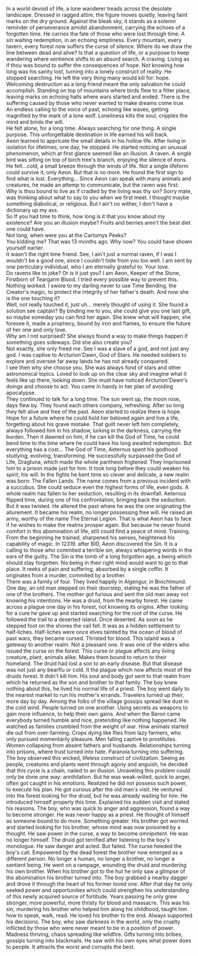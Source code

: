 In a world devoid of life, a lone wanderer treads across the desolate landscape. Dressed in ragged attire, the figure moves quietly, leaving faint marks on the dry ground. Against the bleak sky, it stands as a solemn reminder of perseverance amidst abandonment, carrying the echoes of a forgotten time. He carries tha fate of those who were lost through time. A sin waiting redemption, in an echoing emptiness. Every mountain, every tavern, every forest now suffers the curse of silence. Where do we draw the line between dead and alive? Is that a question of life, or a purpose to keep wandering where sentience shifts to an absurd search. A craving. Living as if thou was bound to suffer the consequences of hope. Not knowing how long was his sanity lost, turning into a lonely construct of reality. He stopped searching. He left the very thing many would kill for: hope. Welcoming destruction as a long friend meant the only salvation he could accomplish. Standing on top of mountains where birds flew to a fitter place, leaving marks on echoing halls where wars started and ended. There is the suffering caused by those who never wanted to make dreams come true. An endless calling to the voice of past, echoing like waves, getting magnified by the mark of a lone wolf. Loneliness kills the soul, cripples the mind and binds the will.<br>
He felt alone, for a long time. Always searching for one thing. A single purpose. This unforgettable destination in life earned his will back. <br>
Aeon learned to appricate the small details in his hollow life. After living in isolation for lifetimes, one day, he stopped. He started noticing an unusual phenomenon, which at first glance seemed like an illusion. A raven. A single bird was sitting on top of birch tree's branch, enjoying the silence of eons. He felt...cold, a small breeze through the winds of life. Not a single lifeform could survive it, only Aeon. But that is no more. He found the first sign to find what is lost. Everything... Since Aeon can speak with many animals and creatures, he made an attemp to communicate, but the raven was first:<br>
Why is thou bound to live as if cradled by the living was thy sin? Sorry mate, was thinking about what to say to you when we first meet. I thought maybe something diabolical, or religious. But I ain't no wither, I don't have a dictionary up my ass.<br>
So If you had time to think, how long is it that you know about my existence? Are you an illusion maybe? Fruits and berries aren't the best diet one could have.<br>
Not long, when were you at the Cartomys Peeks?<br>
You kidding me? That was 13 months ago. Why now? You could have shown yourself earlier.<br>
It wasn't the right time friend. See, I ain't just a normal raven, if I was I wouldn't be a good one, since I couldn't hide from you too well. I am sent by one perticulary individual, who I am eternally grateful to. Your love. <br>
Do ravens like to joke? Or is it just you? I am Aeon, Keeper of the Stone, Firstborn of Teargarm Blood. I tried every possible way to prevent this. Nothing worked. I swore to my darling never to use Time Bending, the Creator's magic, to protect the integrity of her father's death. And now she is the one touching it?<br>
Well, not really touched it, just uh... merely thought of using it. She found a solution see captain? By binding me to you, she could give you one last gift, so maybe someday you can find her again. She knew what will happen, she foresee it, made a prophecy, bound by iron and flames, to ensure the future of her one and only love.<br>
Why am I not surprised? She always found a way to make things happen if something goes sideways. Did she also create you?<br>
Not exactly, she only freed me. See I was a slave of a god, and not just any god. I was captive to Arcturion'Dawn, God of Stars. He needed soldiers to explore and oversee far away lands he has not already conquered.<br>
I see then why she choose you. She was always fond of stars and other astronomical topics. Loved to look up on the clear sky and imagine what it feels like up there, looking down. She must have noticed Arcturion'Dawn's doings and choose to act. You came in handy in her plan of avoiding apocalypse.<br>
They continued to talk for a long time. The sun went up, the moon rose, days flew by. They found each others company, refreshing. After so long they felt alive and free of the past. Aeon started to realize there is hope. Hope for a future where he could hold her beloved again and live a life, forgetting about his grave mistake. That guilt never left him completely, always followed him in his shadow, lurking in the darkness, carrying the burden. Then it dawned on him, if he can kill the God of Time, he could bend time to the time where he could have his long awaited redemption. But everything has a cost... The God of Time, Aeternus spent his godhood studying, evolving, transforming. He successfully surpassed the God of Life, Dragtuna, which made the whole pantheon frigtened. They imprisoned him to a prison made just for him. It took long before they could weaken his spirit, his will. In the fights he bent time so clever and delicate, a new realm was born: The Fallen Lands. The name comes from a previous incident with a succubus. She could seduce even the highest forms of life, even gods. A whole realm has fallen to her seduction, resulting in its downfall. Aeternus flipped time, during one of his confrontation, bringing back the seduction. But it was twisted. He altered the past where he was the one originating the allurement. It became his realm, no longer possessing free will. He raised an army, worthy of the name The Eternal Legion. That is what Aeon has to face if he wishes to make the realms prosper again. But because he never found comfort in this abomination of life, still could find a peace of mind. Training. From the beginning he trained, sharpened his senses, heightened his capability of magic. In 12319. after BID, Aeon discovered the Sin. It is a calling to those who commited a terrible sin, always whispering words in the ears of the guilty. The Sin is the tomb of a long forgotten age, a being which should stay forgotten. No being in their right mind would want to go to that place. It reeks of pain and suffering, absorbed by a single coffin. It originates from a murder, commited by a brother.<br>
There was a family of four. They lived happily in Algengur, in Brochtmund. One day, an old man stepped on their doorstep, stating he was the father of one of the brothers. The mother got furious and sent the old man away not knowing his intentions. He was a druid, from the nearby forest. He came across a plague one day in his forest, not knowing its origins. After looking for a cure he gave up and started searching for the root of the curse. He followed the trail to a deserted island. Once deserted. As soon as he stepped foot on the shores the vail fell. It was as a hidden settlement to half-liches. Half-liches were once elves tainted by the ocean of blood of past wars, they became cursed. Thristed for blood. This island was a gateway to another realm. Not a pleasant one. It was one of the elders who issued the curse on the forest. This curse or plague affects any living creature, plant, animals alike. Makes them bound to return to their homeland. The druid had lost a son to an early disease. But that disease was not just any bearflu or cold. It the plague which now affects most of the druids forest. It didn't kill him. His soul and body got sent to that realm from which he returned as the son and brother to that family. The boy knew nothing about this, he lived his normal life of a priest. The boy went daily to the nearest market to run his mother's errands. Travelers turned up their, more day by day. Among the folks of the village gossips spread like dust in the cold wind. People turned on one another. Using secrets as weapons to gain more influence, to help their own gains. And when the Baron came everybody turned humble and nice, pretending like nothing happened. He watched as families crumbled from the weight of war. How animals started die out from over-farming. Crops dying like flies from lazy farmers, who only pursued momentarily pleasure. Men falling captive to prostitutes. Women collapsing from absent fathers and husbands. Relationships turning into prisons, where trust turned into hate. Paranoia turning into suffering. The boy observed this wicked, lifeless construct of civilization. Seeing as people, creatures and plants went through agony and anguish, he decided that this cycle is a chain, nailed to an illusion. Unraveling this problem could only be done one way: annihilation. But he was weak-willed, quick to anger, often got caught in his emotions. Realized he did not possess such power, to execute his plan. He got curious after the old man's visit. He ventured into the forest looking for the druid, but he was already waiting for him. He introduced himself properly this time. Explained his sudden visit and stated his reasons. The boy, who was quick to anger and aggression, found a way to become stronger. He was never happy as a priest. He thought of himself as someone bound to do more. Something greater. His brother got worried and started looking for his brother, whose mind was now poisoned by a thought. He saw power in the curse, a way to become omnipotent. He was no longer himself. The druid got terrified after listening to the boy's monologue. He saw danger and acted. But failed. The curse heeded the boy's call. Empowered by the dead forest the brother now emerged as a different person. No longer a human, no longer a brother, no longer a sentient being. He went on a rampage, wounding the druid and murdering his own brother. When his brother got to the hut he only saw a glimpse of the abomination his brother turned into. The boy grabbed a nearby dagger and drove it through the heart of his former loved one. After that day he only seeked power and opportunities which could strengthen his understanding of this newly acquired source of fortitude. Years passing he only grew stronger, more powerful, more thristy for blood and massacre. This was his sin, murdering his brother who helped him along his childhood, taught him how to speak, walk, read. He loved his brother to the end. Always supported his decisions. The boy, who saw darkness in the world, only the cruelty inflicted by those who were never meant to be in a position of power. Madness thriving, chaos spreading like wildfire. Gifts turning into bribes, gossips turning into blackmails. He saw with his own eyes what power does to people. It attracts the worst and corrupts the best.